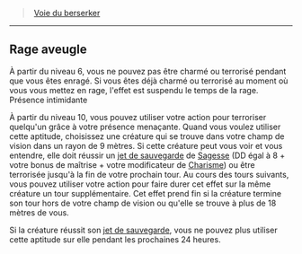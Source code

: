 ﻿> [Voie du berserker](hd_barbarian_berserker.md)

---

## Rage aveugle

À partir du niveau 6, vous ne pouvez pas être charmé ou terrorisé pendant que vous êtes enragé. Si vous êtes déjà charmé ou terrorisé au moment où vous vous mettez en rage, l'effet est suspendu le temps de la rage. Présence intimidante

À partir du niveau 10, vous pouvez utiliser votre action pour terroriser quelqu'un grâce à votre présence menaçante. Quand vous voulez utiliser cette aptitude, choisissez une créature qui se trouve dans votre champ de vision dans un rayon de 9 mètres. Si cette créature peut vous voir et vous entendre, elle doit réussir un [jet de sauvegarde](hd_abilities_jets_de_sauvegarde.md) de [Sagesse](hd_abilities_wisdom.md) (DD égal à 8 + votre bonus de maîtrise + votre modificateur de [Charisme](hd_abilities_charisma.md)) ou être terrorisée jusqu'à la fin de votre prochain tour. Au cours des tours suivants, vous pouvez utiliser votre action pour faire durer cet effet sur la même créature un tour supplémentaire. Cet effet prend fin si la créature termine son tour hors de votre champ de vision ou qu'elle se trouve à plus de 18 mètres de vous.

Si la créature réussit son [jet de sauvegarde](hd_abilities_jets_de_sauvegarde.md), vous ne pouvez plus utiliser cette aptitude sur elle pendant les prochaines 24 heures.

